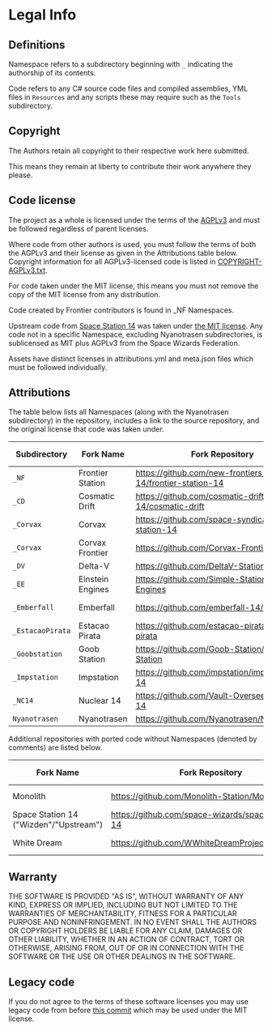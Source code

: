﻿# Legal Info

## Definitions

Namespace refers to a subdirectory beginning with `_` indicating the authorship of its contents.

Code refers to any C# source code files and compiled assemblies, YML files in `Resources` and any scripts these may require such as the `Tools` subdirectory.

## Copyright

The Authors retain all copyright to their respective work here submitted.

This means they remain at liberty to contribute their work anywhere they please.

## Code license

The project as a whole is licensed under the terms of the [AGPLv3](https://github.com/new-frontiers-14/frontier-station-14/blob/master/LICENSE-AGPLv3.txt) and must be followed regardless of parent licenses.

Where code from other authors is used, you must follow the terms of both the AGPLv3 and their license as given in the Attributions table below. Copyright information for all AGPLv3-licensed code is listed in [COPYRIGHT-AGPLv3.txt](https://github.com/new-frontiers-14/frontier-station-14/blob/master/COPYRIGHT-AGPLv3.txt).

For code taken under the MIT license, this means you must not remove the copy of the MIT license from any distribution.

Code created by Frontier contributors is found in _NF Namespaces.

Upstream code from [Space Station 14](https://github.com/space-wizards/space-station-14) was taken under [the MIT license](https://github.com/new-frontiers-14/frontier-station-14/blob/master/LICENSE-MIT.txt). Any code not in a specific Namespace, excluding Nyanotrasen subdirectories, is sublicensed as MIT plus AGPLv3 from the Space Wizards Federation.

Assets have distinct licenses in attributions.yml and meta.json files which must be followed individually.

## Attributions

The table below lists all Namespaces (along with the Nyanotrasen subdirectory) in the repository, includes a link to the source repository, and the original license that code was taken under.

| Subdirectory | Fork Name | Fork Repository | Original License |
|--------------|-----------|-----------------|------------------|
| `_NF` | Frontier Station | https://github.com/new-frontiers-14/frontier-station-14 | AGPL 3.0 |
| `_CD` | Cosmatic Drift | https://github.com/cosmatic-drift-14/cosmatic-drift | MIT |
| `_Corvax` | Corvax | https://github.com/space-syndicate/space-station-14 | MIT |
| `_Corvax` | Corvax Frontier | https://github.com/Corvax-Frontier/Frontier | AGPL 3.0 |
| `_DV` | Delta-V | https://github.com/DeltaV-Station/Delta-v | AGPL 3.0 |
| `_EE` | Einstein Engines | https://github.com/Simple-Station/Einstein-Engines | AGPL 3.0 |
| `_Emberfall` | Emberfall | https://github.com/emberfall-14/emberfall | [MIT (with permission)](https://github.com/new-frontiers-14/frontier-station-14/pull/3607) |
| `_EstacaoPirata` | Estacao Pirata | https://github.com/estacao-pirata/estacao-pirata | AGPL 3.0 |
| `_Goobstation` | Goob Station | https://github.com/Goob-Station/Goob-Station | AGPL 3.0 |
| `_Impstation` | Impstation | https://github.com/impstation/imp-station-14 | AGPL 3.0 |
| `_NC14` | Nuclear 14 | https://github.com/Vault-Overseers/nuclear-14 | AGPL 3.0 |
| `Nyanotrasen` | Nyanotrasen | https://github.com/Nyanotrasen/Nyanotrasen | MIT |

Additional repositories with ported code without Namespaces (denoted by comments) are listed below.

| Fork Name | Fork Repository | Original License |
|-----------|-----------------|------------------|
| Monolith | https://github.com/Monolith-Station/Monolith | AGPL 3.0 |
| Space Station 14 ("Wizden"/"Upstream") | https://github.com/space-wizards/space-station-14 | MIT |
| White Dream | https://github.com/WWhiteDreamProject/wwdpublic | AGPL 3.0 |

## Warranty

THE SOFTWARE IS PROVIDED "AS IS", WITHOUT WARRANTY OF ANY KIND, EXPRESS OR IMPLIED, INCLUDING BUT NOT LIMITED TO THE WARRANTIES OF MERCHANTABILITY, FITNESS FOR A PARTICULAR PURPOSE AND NONINFRINGEMENT. IN NO EVENT SHALL THE AUTHORS OR COPYRIGHT HOLDERS BE LIABLE FOR ANY CLAIM, DAMAGES OR OTHER LIABILITY, WHETHER IN AN ACTION OF CONTRACT, TORT OR OTHERWISE, ARISING FROM, OUT OF OR IN CONNECTION WITH THE SOFTWARE OR THE USE OR OTHER DEALINGS IN THE SOFTWARE.

## Legacy code

If you do not agree to the terms of these software licenses you may use legacy code from before [this commit](https://github.com/new-frontiers-14/frontier-station-14/commit/2fca06eaba205ae6fe3aceb8ae2a0594f0effee0) which may be used under the MIT license.
